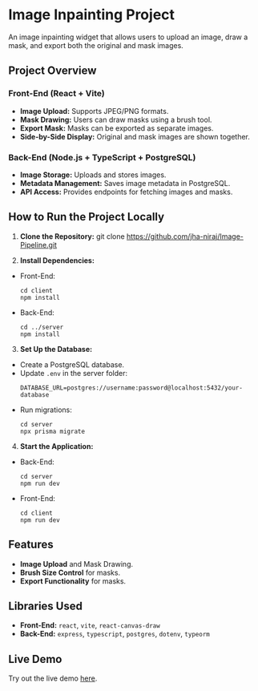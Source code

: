 # Image Inpainting Project

An image inpainting widget that allows users to upload an image, draw a mask, and export both the original and mask images.

## Project Overview

### Front-End (React + Vite)
- **Image Upload:** Supports JPEG/PNG formats.
- **Mask Drawing:** Users can draw masks using a brush tool.
- **Export Mask:** Masks can be exported as separate images.
- **Side-by-Side Display:** Original and mask images are shown together.

### Back-End (Node.js + TypeScript + PostgreSQL)
- **Image Storage:** Uploads and stores images.
- **Metadata Management:** Saves image metadata in PostgreSQL.
- **API Access:** Provides endpoints for fetching images and masks.

## How to Run the Project Locally

1. **Clone the Repository:**
git clone https://github.com/jha-niraj/Image-Pipeline.git


2. **Install Dependencies:**
- Front-End:
  ```
  cd client
  npm install
  ```
- Back-End:
  ```
  cd ../server
  npm install
  ```

3. **Set Up the Database:**
- Create a PostgreSQL database.
- Update `.env` in the server folder:
  ```
  DATABASE_URL=postgres://username:password@localhost:5432/your-database
  ```
- Run migrations:
  ```
  cd server
  npx prisma migrate
  ```

4. **Start the Application:**
- Back-End:
  ```
  cd server
  npm run dev
  ```
- Front-End:
  ```
  cd client
  npm run dev
  ```

## Features

- **Image Upload** and Mask Drawing.
- **Brush Size Control** for masks.
- **Export Functionality** for masks.

## Libraries Used

- **Front-End:** `react`, `vite`, `react-canvas-draw`
- **Back-End:** `express`, `typescript`, `postgres`, `dotenv`, `typeorm`

## Live Demo

Try out the live demo [here](https://image-pipeline-lhel.vercel.app).
